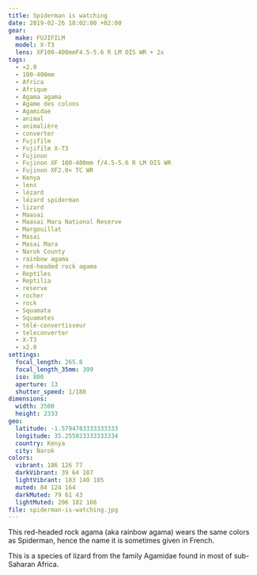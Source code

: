 ```yaml
---
title: Spiderman is watching
date: 2019-02-26 18:02:00 +02:00
gear:
  make: FUJIFILM
  model: X-T3
  lens: XF100-400mmF4.5-5.6 R LM OIS WR + 2x
tags:
  - ×2.0
  - 100-400mm
  - Africa
  - Afrique
  - Agama agama
  - Agame des colons
  - Agamidae
  - animal
  - animalière
  - converter
  - Fujifilm
  - Fujifilm X-T3
  - Fujinon
  - Fujinon XF 100-400mm f/4.5-5.6 R LM OIS WR
  - Fujinon XF2.0× TC WR
  - Kenya
  - lens
  - lézard
  - lézard spiderman
  - lizard
  - Maasai
  - Maasai Mara National Reserve
  - Margouillat
  - Masai
  - Masai Mara
  - Narok County
  - rainbow agama
  - red-headed rock agama
  - Reptiles
  - Reptilia
  - reserve
  - rocher
  - rock
  - Squamata
  - Squamates
  - télé-convertisseur
  - teleconverter
  - X-T3
  - x2.0
settings:
  focal_length: 265.8
  focal_length_35mm: 399
  iso: 800
  aperture: 13
  shutter_speed: 1/180
dimensions:
  width: 3500
  height: 2333
geo:
  latitude: -1.5794783333333333
  longitude: 35.255023333333334
  country: Kenya
  city: Narok
colors:
  vibrant: 186 126 77
  darkVibrant: 39 64 107
  lightVibrant: 183 140 105
  muted: 84 124 164
  darkMuted: 79 61 43
  lightMuted: 206 182 166
file: spiderman-is-watching.jpg
---
```


This red-headed rock agama (aka rainbow agama) wears the same colors as Spiderman, hence the name it is sometimes given in French.

This is a species of lizard from the family Agamidae found in most of sub-Saharan Africa.

